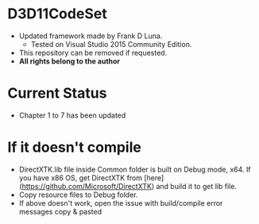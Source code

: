 # D3D11CodeSet
- Updated framework made by Frank D Luna.   
  - Tested on Visual Studio 2015 Community Edition.
- This repository can be removed if requested.
- **All rights belong to the author**

# Current Status
- Chapter 1 to 7 has been updated

# If it doesn't compile
- DirectXTK.lib file inside Common folder is built on Debug mode, x64. If you have x86 OS, get DirectXTK from [here] (https://github.com/Microsoft/DirectXTK) and build it to get lib file.
- Copy resource files to Debug folder.
- If above doesn't work, open the issue with build/compile error messages copy & pasted
